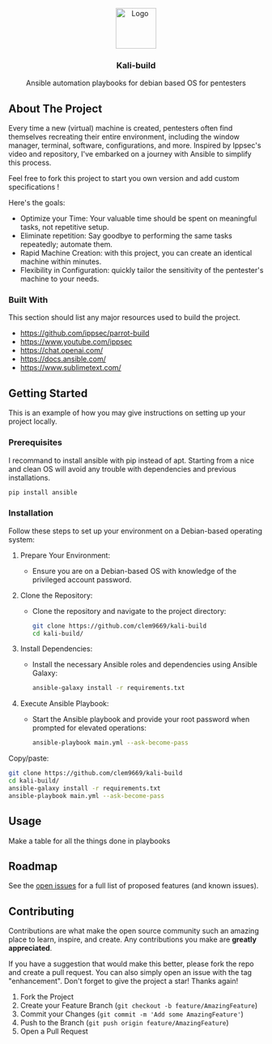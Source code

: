 <!-- PROJECT LOGO -->
<br />
<div align="center">
  <a href="https://github.com/clem9669/kali-build">
    <img src="https://upload.wikimedia.org/wikipedia/commons/2/24/Ansible_logo.svg" alt="Logo" width="80" height="80">
  </a>

  <h3 align="center">Kali-build</h3>

  <p align="center">
    Ansible automation playbooks for debian based OS for pentesters
    <br>
  </p>
</div>
  
<!-- ABOUT THE PROJECT -->
## About The Project

Every time a new (virtual) machine is created, pentesters often find themselves recreating their entire environment, including the window manager, terminal, software, configurations, and more. 
Inspired by Ippsec's video and repository, I've embarked on a journey with Ansible to simplify this process.

Feel free to fork this project to start you own version and add custom specifications ! 

Here's the goals:
* Optimize your Time: Your valuable time should be spent on meaningful tasks, not repetitive setup.
* Eliminate repetition: Say goodbye to performing the same tasks repeatedly; automate them.
* Rapid Machine Creation: with this project, you can create an identical machine within minutes.
* Flexibility in Configuration: quickly tailor the sensitivity of the pentester's machine to your needs.

### Built With

This section should list any major resources used to build the project. 

* https://github.com/ippsec/parrot-build
* https://www.youtube.com/ippsec
* https://chat.openai.com/
* https://docs.ansible.com/
* https://www.sublimetext.com/

<!-- GETTING STARTED -->
## Getting Started

This is an example of how you may give instructions on setting up your project locally.

### Prerequisites

I recommand to install ansible with pip instead of apt.
Starting from a nice and clean OS will avoid any trouble with dependencies and previous installations.

```sh
pip install ansible
```

### Installation

Follow these steps to set up your environment on a Debian-based operating system:

1. Prepare Your Environment:
    * Ensure you are on a Debian-based OS with knowledge of the privileged account password.

2. Clone the Repository:
    * Clone the repository and navigate to the project directory:

        ```sh
        git clone https://github.com/clem9669/kali-build
        cd kali-build/
        ```

3. Install Dependencies:
    * Install the necessary Ansible roles and dependencies using Ansible Galaxy:

        ```sh
        ansible-galaxy install -r requirements.txt
        ```

4. Execute Ansible Playbook:
    * Start the Ansible playbook and provide your root password when prompted for elevated operations:

        ```sh
        ansible-playbook main.yml --ask-become-pass
        ```

Copy/paste:
```sh
git clone https://github.com/clem9669/kali-build
cd kali-build/
ansible-galaxy install -r requirements.txt
ansible-playbook main.yml --ask-become-pass
```

<!-- USAGE EXAMPLES -->
## Usage

Make a table for all the things done in playbooks


<!-- ROADMAP -->
## Roadmap

See the [open issues](https://github.com/clem9669/kali-build/issues) for a full list of proposed features (and known issues).


<!-- CONTRIBUTING -->
## Contributing

Contributions are what make the open source community such an amazing place to learn, inspire, and create. Any contributions you make are **greatly appreciated**.

If you have a suggestion that would make this better, please fork the repo and create a pull request. You can also simply open an issue with the tag "enhancement".
Don't forget to give the project a star! Thanks again!

1. Fork the Project
2. Create your Feature Branch (`git checkout -b feature/AmazingFeature`)
3. Commit your Changes (`git commit -m 'Add some AmazingFeature'`)
4. Push to the Branch (`git push origin feature/AmazingFeature`)
5. Open a Pull Request
